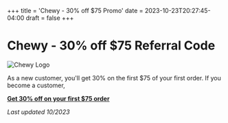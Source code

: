 +++
title = 'Chewy - 30% off $75 Promo'
date = 2023-10-23T20:27:45-04:00
draft = false
+++

# Chewy - 30% off $75 Referral Code


![Chewy Logo](/chewy.png)

As a new customer, you'll get 30% on the first $75 of your first order. If you become a customer, 

[**Get 30% off on your first $75 order** ](https://fbuy.io/s/ArApbYya)

*Last updated 10/2023*